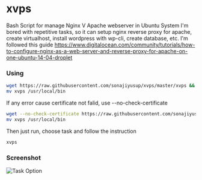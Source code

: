 # xvps
Bash Script for manage Nginx V Apache webserver in Ubuntu System
I'm bored with repetitive tasks, so it can setup nginx reverse proxy for apache, create virtualhost, install wordpress with wp-cli, create database, etc.
I'm followed this guide
https://www.digitalocean.com/community/tutorials/how-to-configure-nginx-as-a-web-server-and-reverse-proxy-for-apache-on-one-ubuntu-14-04-droplet

### Using

```sh
wget https://raw.githubusercontent.com/sonajiyusup/xvps/master/xvps && chmod +x xvps
mv xvps /usr/local/bin
```

If any error cause certificate not falid, use --no-check-certificate

```sh
wget --no-check-certificate https://raw.githubusercontent.com/sonajiyusup/xvps/master/xvps && chmod +x xvps
mv xvps /usr/local/bin
```
Then just run, choose task and follow the instruction
```sh
xvps
```

### Screenshot

![Task Option](http://i.imgur.com/GOkbKn2.png)
